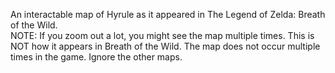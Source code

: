 An interactable map of Hyrule as it appeared in The Legend of Zelda: Breath of the Wild. <br>
NOTE: If you zoom out a lot, you might see the map multiple times. This is NOT how it appears in Breath of the Wild. The map does not occur multiple times in the game. Ignore the other maps.